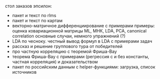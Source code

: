 стол заказов эпсилон:

* пакет и текст по rlms
* пакет и текст по картам
* векторно-матричное дифференциирование с примерами 
примеры: оценка ковариационной матрицы ML, МНК, LDA, PCA, canonical correlation
основные случаи, немного упражнений (?)
* LDA по чесноку. честный вывод формул в LDA с примерами задач
* рассказ и решение группового тура от победителей
* про частную корреляцию с теоремой Фриша-Вау
* теорема Фриша-Вау с примерами (регрессия с и без константы, частная корреляция) и доказательством
* пакет по российским данным с helper-функциями: загрузка, список источников
